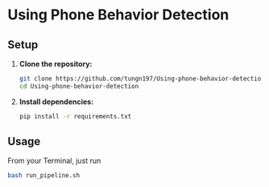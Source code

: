 # Using Phone Behavior Detection

## Setup

1.  **Clone the repository:**
    ```bash
    git clone https://github.com/tungn197/Using-phone-behavior-detection.git
    cd Using-phone-behavior-detection
    ```

2.  **Install dependencies:**
    ```bash
    pip install -r requirements.txt
    ```

## Usage
From your Terminal, just run

```bash
bash run_pipeline.sh
```
